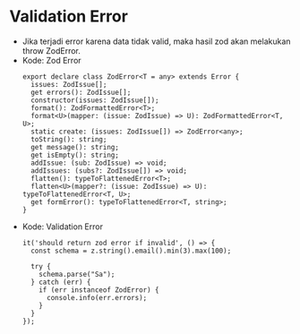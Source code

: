 # Validation Error
* Jika terjadi error karena data tidak valid, maka hasil zod akan melakukan throw ZodError.
* Kode: Zod Error
  ```TSX
  export declare class ZodError<T = any> extends Error {
    issues: ZodIssue[];
    get errors(): ZodIssue[];
    constructor(issues: ZodIssue[]);
    format(): ZodFormattedError<T>;
    format<U>(mapper: (issue: ZodIssue) => U): ZodFormattedError<T, U>;
    static create: (issues: ZodIssue[]) => ZodError<any>;
    toString(): string;
    get message(): string;
    get isEmpty(): string;
    addIssue: (sub: ZodIssue) => void;
    addIssues: (subs?: ZodIssue[]) => void;
    flatten(): typeToFlattenedError<T>;
    flatten<U>(mapper?: (issue: ZodIssue) => U): typeToFlattenedError<T, U>;
    get formError(): typeToFlattenedError<T, string>; 
  }
  ```
* Kode: Validation Error
  ```TSX
  it('should return zod error if invalid', () => {
    const schema = z.string().email().min(3).max(100);

    try {
      schema.parse("Sa");
    } catch (err) {
      if (err instanceof ZodError) {
        console.info(err.errors);
      }
    }
  });
  ```